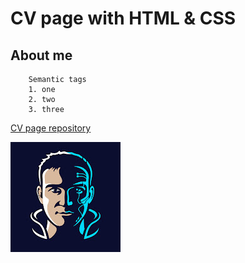 # CV page with HTML & CSS

## About me

``` 
    Semantic tags
    1. one
    2. two
    3. three
```

[CV page repository](https://github.com/ButOlga/cv_page_frontender)

![image](assets/avatar.jpg)